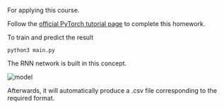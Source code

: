 For applying this course.

Follow the [official PyTorch tutorial page](https://pytorch.org/tutorials/intermediate/char_rnn_classification_tutorial.html) to complete this homework.

To train and predict the result
```
python3 main.py
```

The RNN network is built in this concept.

![model](https://i.imgur.com/Z2xbySO.png)

Afterwards, it will automatically produce a .csv file corresponding to the required format.


